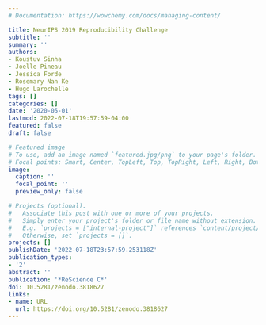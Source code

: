 ```yaml
---
# Documentation: https://wowchemy.com/docs/managing-content/

title: NeurIPS 2019 Reproducibility Challenge
subtitle: ''
summary: ''
authors:
- Koustuv Sinha
- Joelle Pineau
- Jessica Forde
- Rosemary Nan Ke
- Hugo Larochelle
tags: []
categories: []
date: '2020-05-01'
lastmod: 2022-07-18T19:57:59-04:00
featured: false
draft: false

# Featured image
# To use, add an image named `featured.jpg/png` to your page's folder.
# Focal points: Smart, Center, TopLeft, Top, TopRight, Left, Right, BottomLeft, Bottom, BottomRight.
image:
  caption: ''
  focal_point: ''
  preview_only: false

# Projects (optional).
#   Associate this post with one or more of your projects.
#   Simply enter your project's folder or file name without extension.
#   E.g. `projects = ["internal-project"]` references `content/project/deep-learning/index.md`.
#   Otherwise, set `projects = []`.
projects: []
publishDate: '2022-07-18T23:57:59.253118Z'
publication_types:
- '2'
abstract: ''
publication: '*ReScience C*'
doi: 10.5281/zenodo.3818627
links:
- name: URL
  url: https://doi.org/10.5281/zenodo.3818627
---
```


